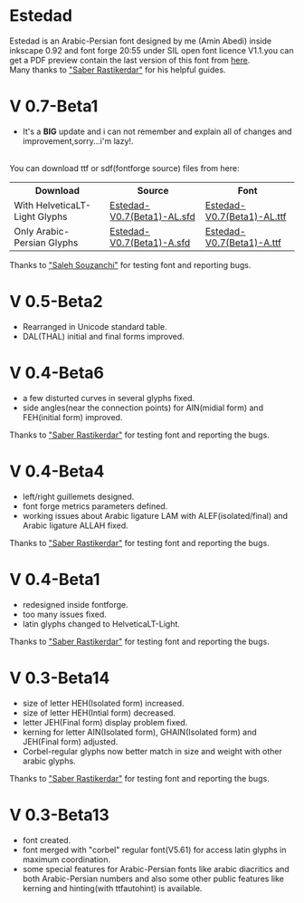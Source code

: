 # Estedad
Estedad is an Arabic-Persian font designed by me (Amin Abedi) inside inkscape 0.92 and font forge 20:55 under SIL open font licence V1.1.you can get a PDF preview contain the last version of this font from <a href="https://github.com/aminabedi68/Estedad/blob/master/V%200.6-Beta1/Preview.pdf">here</a>.
<br />Many thanks to <a href="https://github.com/rastikerdar">"Saber Rastikerdar"</a> for his helpful guides.

# V 0.7-Beta1
<ul>
<li>It's a <b>BIG</b> update and i can not remember and explain all of changes and improvement,sorry...i'm lazy!.</li>
</ul>

<br />
You can download ttf or sdf(fontforge source) files from here:
<br />

<table>
 <tr>
    <th>Download</th>
    <th>Source</th>
    <th>Font</th>
    </tr>
  <tr>
    <td>With HelveticaLT-Light Glyphs</td>
    <td><a href="https://github.com/aminabedi68/Estedad/blob/master/V%200.7-Beta1/With%20HelveticaLT-Light%20Glyphs/Source">Estedad-V0.7(Beta1)-AL.sfd</a></td>
    <td><a href="https://github.com/aminabedi68/Estedad/blob/master/V%200.7-Beta1/With%20HelveticaLT-Light%20Glyphs/Font">Estedad-V0.7(Beta1)-AL.ttf</a></td>
</tr>
<tr>
    <td>Only Arabic-Persian Glyphs</td>
    <td><a href="https://github.com/aminabedi68/Estedad/blob/master/V%200.7-Beta1/Only%20Arabic-Persian%20Glyphs/Source">Estedad-V0.7(Beta1)-A.sfd</a></td>
    <td><a href="https://github.com/aminabedi68/Estedad/tree/master/V%200.7-Beta1/Only%20Arabic-Persian%20Glyphs/Font">Estedad-V0.7(Beta1)-A.ttf</a></td>
</tr>
</table>
Thanks to <a href="https://github.com/zoghal">"Saleh Souzanchi"</a> for testing font and reporting bugs.


# V 0.5-Beta2
<ul>
<li>Rearranged in Unicode standard table.</li>
<li>DAL(THAL) initial and final forms improved.</li>
</ul>

# V 0.4-Beta6
<ul>
<li>a few disturted curves in several glyphs fixed.</li>
<li>side angles(near the connection points) for AIN(midial form) and FEH(initial form) improved.</li>
</ul>
Thanks to <a href="https://github.com/rastikerdar">"Saber Rastikerdar"</a> for testing font and reporting the bugs.

# V 0.4-Beta4
<ul>
<li>left/right guillemets designed.</li>
<li>font forge metrics parameters defined.</li>
<li>working issues about Arabic ligature LAM with ALEF(isolated/final) and Arabic ligature ALLAH fixed.</li>
</ul>
Thanks to <a href="https://github.com/rastikerdar">"Saber Rastikerdar"</a> for testing font and reporting the bugs.


# V 0.4-Beta1
<ul>
<li>redesigned inside fontforge.</li>
<li>too many issues fixed.</li>
<li>latin glyphs changed to HelveticaLT-Light.</li>
</ul>
Thanks to <a href="https://github.com/rastikerdar">"Saber Rastikerdar"</a> for testing font and reporting the bugs.


# V 0.3-Beta14
<ul>
<li>size of letter HEH(Isolated form) increased.</li>
<li>size of letter HEH(Intial form) decreased.</li>
<li>letter JEH(Final form) display problem fixed.</li>
<li>kerning for letter AIN(Isolated form), GHAIN(Isolated form) and JEH(Final form) adjusted.</li>
<li>Corbel-regular glyphs now better match in size and weight with other arabic glyphs.</li>
</ul>
Thanks to <a href="https://github.com/rastikerdar">"Saber Rastikerdar"</a> for testing font and reporting the bugs.


# V 0.3-Beta13
<ul>
<li>font created.</li>
<li>font merged with "corbel" regular font(V5.61) for access latin glyphs in maximum coordination.</li>
<li>some special features for Arabic-Persian fonts like arabic diacritics and both Arabic-Persian numbers and also some other public features like kerning and hinting(with ttfautohint) is available.</li>
</ul>
